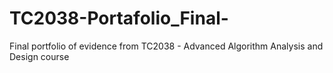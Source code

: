 # TC2038-Portafolio_Final-
Final portfolio of evidence from TC2038 - Advanced Algorithm Analysis and Design course

